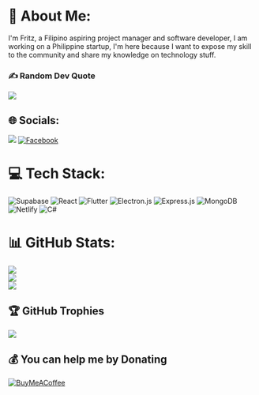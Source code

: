 # 💫 About Me:
I'm Fritz, a Filipino aspiring project manager and software developer, I am working on a Philippine startup, I'm here because I want to expose my skill to the community and share my knowledge on technology stuff.

### ✍️ Random Dev Quote
![](https://quotes-github-readme.vercel.app/api?type=horizontal&theme=light)

## 🌐 Socials:
[![](https://visitcount.itsvg.in/api?id=ProjectFuritsu&icon=5&color=4)](https://visitcount.itsvg.in)
[![Facebook](https://img.shields.io/badge/Facebook-%231877F2.svg?logo=Facebook&logoColor=white)](https://facebook.com/JohnFritzCaballeroCapillanes) 


# 💻 Tech Stack:
![Supabase](https://img.shields.io/badge/Supabase-3ECF8E?style=for-the-badge&logo=supabase&logoColor=white) ![React](https://img.shields.io/badge/react-%2320232a.svg?style=for-the-badge&logo=react&logoColor=%2361DAFB) ![Flutter](https://img.shields.io/badge/Flutter-%2302569B.svg?style=for-the-badge&logo=Flutter&logoColor=white) ![Electron.js](https://img.shields.io/badge/Electron-191970?style=for-the-badge&logo=Electron&logoColor=white) ![Express.js](https://img.shields.io/badge/express.js-%23404d59.svg?style=for-the-badge&logo=express&logoColor=%2361DAFB) ![MongoDB](https://img.shields.io/badge/MongoDB-%234ea94b.svg?style=for-the-badge&logo=mongodb&logoColor=white) ![Netlify](https://img.shields.io/badge/netlify-%23000000.svg?style=for-the-badge&logo=netlify&logoColor=#00C7B7) ![C#](https://img.shields.io/badge/c%23-%23239120.svg?style=for-the-badge&logo=csharp&logoColor=white)

# 📊 GitHub Stats:
![](https://github-readme-stats.vercel.app/api?username=ProjectFuritsu&theme=default&hide_border=false&include_all_commits=false&count_private=false)<br/>
![](https://github-readme-streak-stats.herokuapp.com/?user=ProjectFuritsu&theme=default&hide_border=false)<br/>
![](https://github-readme-stats.vercel.app/api/top-langs/?username=ProjectFuritsu&theme=default&hide_border=false&include_all_commits=false&count_private=false&layout=compact)

## 🏆 GitHub Trophies
![](https://github-profile-trophy.vercel.app/?username=ProjectFuritsu&theme=default&no-frame=false&no-bg=true&margin-w=4)

## 💰 You can help me by Donating
[![BuyMeACoffee](https://img.shields.io/badge/Buy%20Me%20a%20Coffee-ffdd00?style=for-the-badge&logo=buy-me-a-coffee&logoColor=black)](https://buymeacoffee.com/furitsu) 
